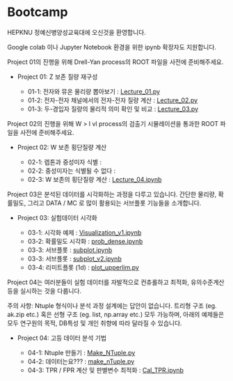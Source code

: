 # Bootcamp

HEPKNU 정예신병양성교육대에 오신것을 환영합니다.

Google colab 이나 Jupyter Notebook 환경을 위한 ipynb 확장자도 지원합니다.

Project 01의 진행을 위해 Drell-Yan process의 ROOT 파일을 사전에 준비해주세요.

- Project 01: Z 보존 질량 재구성

  - 01-1: 전자와 뮤온 물리량 뽑아보기 : [Lecture_01.py](https://github.com/resisov/Bootcamp/blob/main/Lecture_01.py)
  - 01-2: 전자-전자 채널에서의 전자-전자 질량 계산 : [Lecture_02.py](https://github.com/resisov/Bootcamp/blob/main/Lecture_02.py)
  - 01-3: 두-경입자 질량의 물리적 의미 확인 및 비교 : [Lecture_03.py](https://github.com/resisov/Bootcamp/blob/main/Lecture_03.py) 

Project 02의 진행을 위해 W > l vl process의 검출기 시뮬레이션을 통과한 ROOT 파일을 사전에 준비해주세요.

- Project 02: W 보존 횡단질량 계산

  - 02-1: 렙톤과 중성미자 식별 : 
  - 02-2: 중성미자는 식별될 수 없다 : 
  - 02-3: W 보존의 횡단질량 계산 : [Lecture_04.ipynb](https://github.com/resisov/Bootcamp/blob/main/Lecture_04.ipynb)

Project 03은 분석된 데이터를 시각화하는 과정을 다루고 있습니다. 간단한 물리량, 확률밀도, 그리고 DATA / MC 로 많이 활용되는 서브플롯 기능들을 소개합니다.

- Project 03: 실험데이터 시각화

  - 03-1: 시각화 예제 : [Visualization_v1.ipynb](https://github.com/resisov/Bootcamp/blob/main/Visualization_v1.ipynb)
  - 03-2: 확률밀도 시각화 : [prob_dense.ipynb](https://github.com/resisov/Bootcamp/blob/main/prob_dense.ipynb)
  - 03-3: 서브플롯 : [subplot.ipynb](https://github.com/resisov/Bootcamp/blob/main/subplot.ipynb)
  - 03-3: 서브플롯 : [subplot_v2.ipynb](https://github.com/resisov/Bootcamp/blob/main/subplot_v2.ipynb)
  - 03-4: 리미트플롯 (1d) : [plot_upperlim.py](https://github.com/resisov/Bootcamp/blob/main/plot_upperlim.py)

Project 04는 여러분들이 실험 데이터를 자발적으로 컨츄롤하고 최적화, 유의수준계산 등을 실시하는 것을 다룹니다.

주의 사항: Ntuple 형식이나 분석 과정 설계에는 답안이 없습니다. 트리형 구조 (eg. ak.zip etc.) 혹은 선형 구조 (eg. list, np.array etc.) 모두 가능하며, 아래의 예제들은 모두 연구원의 목적, DB특성 및 개인 취향에 따라 달라질 수 있습니다.

- Project 04: 고등 데이터 분석 기법

  - 04-1: Ntuple 만들기 : [Make_NTuple.py](https://github.com/resisov/Bootcamp/blob/main/Make_NTuple.py)
  - 04-2: 데이터는요??? : [make_nTuple.py](https://github.com/resisov/Bootcamp/blob/main/make_nTuple.py)
  - 04-3: TPR / FPR 계산 및 판별변수 최적화 : [Cal_TPR.ipynb](https://github.com/resisov/Bootcamp/blob/main/Cal_TPR.ipynb)

